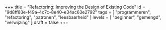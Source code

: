 +++
title = "Refactoring: Improving the Design of Existing Code"
id = "9d8ff83e-f49a-4c7c-8e40-e34ac63e2792"
tags = [ "programmeren", "refactoring", "patronen", "leesbaarheid" ]
levels = [ "beginner", "gemengd", "verwijzing" ]
draft = false
+++
